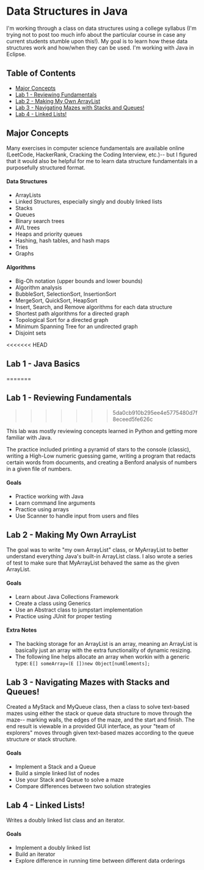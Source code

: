 # Data Structures in Java

I'm working through a class on data structures using a college syllabus (I'm trying not to post too much info about the particular course in case any current students stumble upon this!). My goal is to learn how these data structures work and how/when they can be used. I'm working with Java in Eclipse.

## Table of Contents
* [Major Concepts](#major-concepts)
* [Lab 1 - Reviewing Fundamentals](#lab-1---reviewing-fundamentals)
* [Lab 2 - Making My Own ArrayList](#lab-2---making-my-own-arraylist)
* [Lab 3 - Navigating Mazes with Stacks and Queues!](#lab-3---navigating-mazes-with-stacks-and-queues)
* [Lab 4 - Linked Lists!](#lab-4---linked-lists)

## Major Concepts

Many exercises in computer science fundamentals are available online (LeetCode, HackerRank, Cracking the Coding Interview, etc.)-- but I figured that it would also be helpful for me to learn data structure fundamentals in a purposefully structured format.

#### Data Structures
* ArrayLists
* Linked Structures, especially singly and doubly linked lists
* Stacks
* Queues
* Binary search trees
* AVL trees
* Heaps and priority queues
* Hashing, hash tables, and hash maps
* Tries
* Graphs

#### Algorithms
* Big-Oh notation (upper bounds and lower bounds)
* Algorithm analysis
* BubbleSort, SelectionSort, InsertionSort
* MergeSort, QuickSort, HeapSort
* Insert, Search, and Remove algorithms for each data structure
* Shortest path algorithms for a directed graph
* Topological Sort for a directed graph
* Minimum Spanning Tree for an undirected graph
* Disjoint sets

<<<<<<< HEAD
## Lab 1 - Java Basics
=======
## Lab 1 - Reviewing Fundamentals
>>>>>>> 5da0cb910b295ee4e5775480d7f8eceed5fe626c

This lab was mostly reviewing concepts learned in Python and getting more familiar with Java.

The practice included printing a pyramid of stars to the console (classic), writing a High-Low numeric guessing game, writing a program that redacts certain words from documents, and creating a Benford analysis of numbers in a given file of numbers.

#### Goals
* Practice working with Java
* Learn command line arguments
* Practice using arrays
* Use Scanner to handle input from users and files

## Lab 2 - Making My Own ArrayList

The goal was to write "my own ArrayList" class, or MyArrayList to better understand everything Java's built-in ArrayList class. I also wrote a series of test to make sure that MyArrayList behaved the same as the given ArrayList.

#### Goals
* Learn about Java Collections Framework
* Create a class using Generics
* Use an Abstract class to jumpstart implementation
* Practice using JUnit for proper testing

#### Extra Notes
* The backing storage for an ArrayList is an array, meaning an ArrayList is basically just an array with the extra functionality of dynamic resizing.
* The following line helps allocate an array when workin with a generic type:
` E[] someArray=(E [])new Object[numElements]; `


## Lab 3 - Navigating Mazes with Stacks and Queues!

Created a MyStack and MyQueue class, then a class to solve text-based mazes using either the stack or queue data structure to move through the maze-- marking walls, the edges of the maze, and the start and finish. The end result is viewable in a provided GUI interface, as your "team of explorers" moves through given text-based mazes according to the queue structure or stack structure.

#### Goals
* Implement a Stack and a Queue
* Build a simple linked list of nodes
* Use your Stack and Queue to solve a maze
* Compare differences between two solution strategies

## Lab 4 - Linked Lists!

Writes a doubly linked list class and an iterator.

#### Goals
* Implement a doubly linked list
* Build an iterator
* Explore difference in running time between different data orderings
